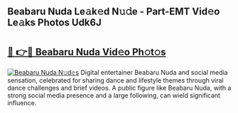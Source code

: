 ## Beabaru Nuda Le𝚊k𝚎d N𝚞𝚍e - Part-EMT Vid𝚎o Le𝚊ks Photos Udk6J

# <h2><a href="http://fbbz2or.evod.top/?m=Beabaru+Nuda">🔗 👉🔴 Beabaru Nuda Vid𝚎o Ph𝚘t𝚘s</a></h2>

[![Beabaru Nuda N𝚞d𝚎s](https://i.imgur.com/8V9OHl7.gif)](http://fbbz2or.evod.top/?m=Beabaru+Nuda)
Digital entertainer Beabaru Nuda and social media sensation, celebrated for sharing dance and lifestyle themes through viral dance challenges and brief videos. A public figure like Beabaru Nuda, with a strong social media presence and a large following, can wield significant influence. 
